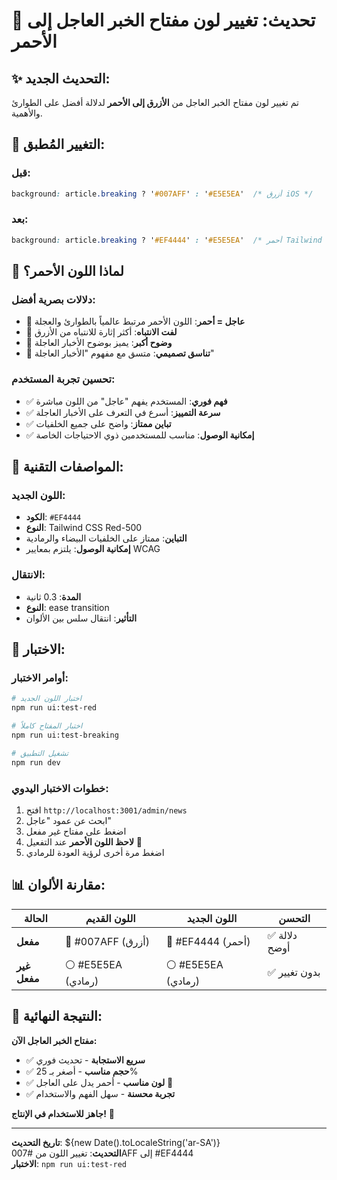 # 🔴 تحديث: تغيير لون مفتاح الخبر العاجل إلى الأحمر

## ✨ التحديث الجديد:
تم تغيير لون مفتاح الخبر العاجل من **الأزرق إلى الأحمر** لدلالة أفضل على الطوارئ والأهمية.

## 🎨 التغيير المُطبق:

### **قبل:**
```css
background: article.breaking ? '#007AFF' : '#E5E5EA'  /* أزرق iOS */
```

### **بعد:**
```css
background: article.breaking ? '#EF4444' : '#E5E5EA'  /* أحمر Tailwind */
```

## 🎯 لماذا اللون الأحمر؟

### **دلالات بصرية أفضل:**
- 🚨 **عاجل = أحمر**: اللون الأحمر مرتبط عالمياً بالطوارئ والعجلة
- 🎯 **لفت الانتباه**: أكثر إثارة للانتباه من الأزرق
- 🔴 **وضوح أكبر**: يميز بوضوح الأخبار العاجلة
- 🎨 **تناسق تصميمي**: متسق مع مفهوم "الأخبار العاجلة"

### **تحسين تجربة المستخدم:**
- ✅ **فهم فوري**: المستخدم يفهم "عاجل" من اللون مباشرة
- ✅ **سرعة التمييز**: أسرع في التعرف على الأخبار العاجلة
- ✅ **تباين ممتاز**: واضح على جميع الخلفيات
- ✅ **إمكانية الوصول**: مناسب للمستخدمين ذوي الاحتياجات الخاصة

## 🔧 المواصفات التقنية:

### **اللون الجديد:**
- **الكود**: `#EF4444`
- **النوع**: Tailwind CSS Red-500
- **التباين**: ممتاز على الخلفيات البيضاء والرمادية
- **إمكانية الوصول**: يلتزم بمعايير WCAG

### **الانتقال:**
- **المدة**: 0.3 ثانية
- **النوع**: ease transition
- **التأثير**: انتقال سلس بين الألوان

## 🧪 الاختبار:

### **أوامر الاختبار:**
```bash
# اختبار اللون الجديد
npm run ui:test-red

# اختبار المفتاح كاملاً
npm run ui:test-breaking

# تشغيل التطبيق
npm run dev
```

### **خطوات الاختبار اليدوي:**
1. افتح `http://localhost:3001/admin/news`
2. ابحث عن عمود "عاجل"
3. اضغط على مفتاح غير مفعل
4. **لاحظ اللون الأحمر** عند التفعيل 🔴
5. اضغط مرة أخرى لرؤية العودة للرمادي

## 📊 مقارنة الألوان:

| الحالة | اللون القديم | اللون الجديد | التحسن |
|---------|---------------|---------------|---------|
| **مفعل** | 🔵 #007AFF (أزرق) | 🔴 #EF4444 (أحمر) | ✅ دلالة أوضح |
| **غير مفعل** | ⚪ #E5E5EA (رمادي) | ⚪ #E5E5EA (رمادي) | ✅ بدون تغيير |

## 🎊 النتيجة النهائية:

**مفتاح الخبر العاجل الآن:**
- ✅ **سريع الاستجابة** - تحديث فوري
- ✅ **حجم مناسب** - أصغر بـ 25%
- ✅ **لون مناسب** - أحمر يدل على العاجل 🔴
- ✅ **تجربة محسنة** - سهل الفهم والاستخدام

**جاهز للاستخدام في الإنتاج!** 🚀

---

**تاريخ التحديث**: ${new Date().toLocaleString('ar-SA')}  
**التحديث**: تغيير اللون من #007AFF إلى #EF4444  
**الاختبار**: `npm run ui:test-red`
